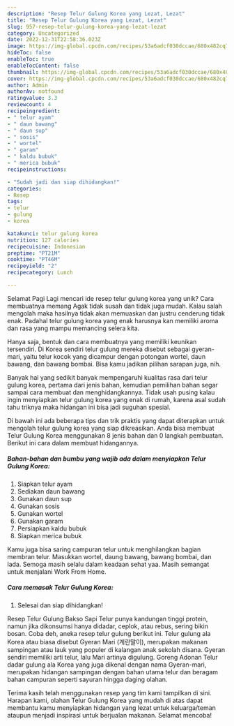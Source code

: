 ```yaml
---
description: "Resep Telur Gulung Korea yang Lezat, Lezat"
title: "Resep Telur Gulung Korea yang Lezat, Lezat"
slug: 957-resep-telur-gulung-korea-yang-lezat-lezat
category: Uncategorized
date: 2022-12-31T22:58:36.023Z
image: https://img-global.cpcdn.com/recipes/53a6adcf030dccae/680x482cq70/telur-gulung-korea-foto-resep-utama.jpg
hideToc: false
enableToc: true
enableTocContent: false
thumbnail: https://img-global.cpcdn.com/recipes/53a6adcf030dccae/680x482cq70/telur-gulung-korea-foto-resep-utama.jpg
cover: https://img-global.cpcdn.com/recipes/53a6adcf030dccae/680x482cq70/telur-gulung-korea-foto-resep-utama.jpg
author: Admin
authorAv: notfound
ratingvalue: 3.3
reviewcount: 4
recipeingredient:
- " telur ayam"
- " daun bawang"
- " daun sup"
- " sosis"
- " wortel"
- " garam"
- " kaldu bubuk"
- " merica bubuk"
recipeinstructions:

- "Sudah jadi dan siap dihidangkan!"
categories:
- Resep
tags:
- telur
- gulung
- korea

katakunci: telur gulung korea 
nutrition: 127 calories
recipecuisine: Indonesian
preptime: "PT21M"
cooktime: "PT46M"
recipeyield: "2"
recipecategory: Lunch

---
```



Selamat Pagi Lagi mencari ide resep telur gulung korea yang unik? Cara membuatnya memang Agak tidak susah dan tidak juga mudah. Kalau salah mengolah maka hasilnya tidak akan memuaskan dan justru cenderung tidak enak. Padahal telur gulung korea yang enak harusnya kan memiliki aroma dan rasa yang mampu memancing selera kita.


Hanya saja, bentuk dan cara membuatnya yang memiliki keunikan tersendiri. Di Korea sendiri telur gulung mereka disebut sebagai gyeran-mari, yaitu telur kocok yang dicampur dengan potongan wortel, daun bawang, dan bawang bombai. Bisa kamu jadikan pilihan sarapan juga, nih.

Banyak hal yang sedikit banyak mempengaruhi kualitas rasa dari telur gulung korea, pertama dari jenis bahan, kemudian pemilihan bahan segar sampai cara membuat dan menghidangkannya. Tidak usah pusing kalau ingin menyiapkan telur gulung korea yang enak di rumah, karena asal sudah tahu triknya maka hidangan ini bisa jadi suguhan spesial.


Di bawah ini ada beberapa tips dan trik praktis yang dapat diterapkan untuk mengolah telur gulung korea yang siap dikreasikan. Anda bisa membuat Telur Gulung Korea menggunakan 8 jenis bahan dan 0 langkah pembuatan. Berikut ini cara dalam membuat hidangannya.

<!--inarticleads1-->

##### Bahan-bahan dan bumbu yang wajib ada dalam menyiapkan Telur Gulung Korea:

1. Siapkan  telur ayam
1. Sediakan  daun bawang
1. Gunakan  daun sup
1. Gunakan  sosis
1. Gunakan  wortel
1. Gunakan  garam
1. Persiapkan  kaldu bubuk
1. Siapkan  merica bubuk


Kamu juga bisa saring campuran telur untuk menghilangkan bagian membran telur. Masukkan wortel, daung bawang, bawang bombai, dan lada. Semoga masih selalu dalam keadaan sehat yaa. Masih semangat untuk menjalani Work From Home. 

<!--inarticleads2-->

##### Cara memasak Telur Gulung Korea:


1. Selesai dan siap dihidangkan!

Resep Telur Gulung Bakso Sapi Telur punya kandungan tinggi protein, namun jika dikonsumsi hanya didadar, ceplok, atau rebus, sering bikin bosan. Coba deh, aneka resep telur gulung berikut ini. Telur gulung ala Korea atau biasa disebut Gyeran Mari (계란말이), merupakan makanan sampingan atau lauk yang populer di kalangan anak sekolah disana. Gyeran sendiri memiliki arti telur, lalu Mari artinya digulung. Goreng Adonan Telur dadar gulung ala Korea yang juga dikenal dengan nama Gyeran-mari, merupakan hidangan sampingan dengan bahan utama telur dan beragam bahan campuran seperti sayuran hingga daging olahan. 

Terima kasih telah menggunakan resep yang tim kami tampilkan di sini. Harapan kami, olahan Telur Gulung Korea yang mudah di atas dapat membantu kamu menyiapkan hidangan yang lezat untuk keluarga/teman ataupun menjadi inspirasi untuk berjualan makanan. Selamat mencoba!
